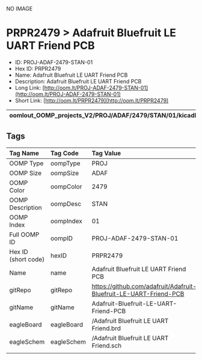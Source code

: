 


  
NO IMAGE  
# PRPR2479 > Adafruit Bluefruit LE UART Friend PCB

- ID: PROJ-ADAF-2479-STAN-01
- Hex ID: PRPR2479
- Name: Adafruit Bluefruit LE UART Friend PCB
- Description: Adafruit Bluefruit LE UART Friend PCB
- Long Link: [http://oom.lt/PROJ-ADAF-2479-STAN-01](http://oom.lt/PROJ-ADAF-2479-STAN-01)
- Short Link: [http://oom.lt/PRPR2479](http://oom.lt/PRPR2479)
  

|oomlout_OOMP_projects_V2/PROJ/ADAF/2479/STAN/01/kicadPcb3dFront.png|oomlout_OOMP_projects_V2/PROJ/ADAF/2479/STAN/01/kicadPcb3dBack.png|oomlout_OOMP_projects_V2/PROJ/ADAF/2479/STAN/01/kicadPcb3d.png||
| :---: | :---: | :---: | :---: |

## Tags
  

|Tag Name|Tag Code|Tag Value|
| :--- | :--- | :--- |
|OOMP Type|oompType|PROJ|
|OOMP Size|oompSize|ADAF|
|OOMP Color|oompColor|2479|
|OOMP Description|oompDesc|STAN|
|OOMP Index|oompIndex|01|
|Full OOMP ID|oompID|PROJ-ADAF-2479-STAN-01|
|Hex ID (short code)|hexID|PRPR2479|
|Name|name|Adafruit Bluefruit LE UART Friend PCB|
|gitRepo|gitRepo|https://github.com/adafruit/Adafruit-Bluefruit-LE-UART-Friend-PCB|
|gitName|gitName|Adafruit-Bluefruit-LE-UART-Friend-PCB|
|eagleBoard|eagleBoard|/Adafruit Bluefruit LE UART Friend.brd|
|eagleSchem|eagleSchem|/Adafruit Bluefruit LE UART Friend.sch|
||||
